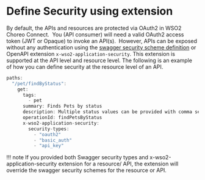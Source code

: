# Define Security using extension

By default, the APIs and resources are protected via OAuth2 in WSO2 Choreo Connect.  You (API consumer) will need a valid OAuth2 access token (JWT or Opaque) to invoke an API(s).  However, APIs can be exposed without any authentication using the [swagger security scheme definition](https://swagger.io/docs/specification/authentication/) or OpenAPI extension `x-wso2-application-security`. This extension is supported at the API level and resource level. The following is an example of how you can define security at the resource level of an API.

``` java
paths:
  "/pet/findByStatus":
    get:
      tags:
        - pet
      summary: Finds Pets by status
      description: Multiple status values can be provided with comma separated strings
      operationId: findPetsByStatus
      x-wso2-application-security: 
        security-types:
          - "oauth2"
          - "basic_auth"
          - "api_key"
```

!!! note
    If you provided both Swagger security types and x-wso2-application-security extension for a resource/ API, the extension will override the swagger security schemes for the resource or API.


